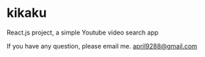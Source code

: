 # kikaku
React.js project, a simple Youtube video search app

If you have any question, please email me.
april9288@gmail.com